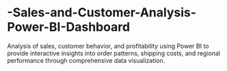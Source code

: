 # -Sales-and-Customer-Analysis-Power-BI-Dashboard
Analysis of sales, customer behavior, and profitability using Power BI to provide interactive insights into order patterns, shipping costs, and regional performance through comprehensive data visualization.
